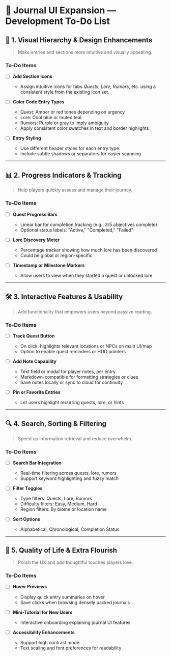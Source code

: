 # 🧾 Journal UI Expansion — Development To-Do List

## 🎨 1. Visual Hierarchy & Design Enhancements

> Make entries and sections more intuitive and visually appealing.

### To-Do Items
- [ ] **Add Section Icons**
  - Assign intuitive icons for tabs *Quests*, *Lore*, *Rumors*, etc. using a consistent style from the existing icon set.

- [ ] **Color Code Entry Types**
  - Quest: Amber or red tones depending on urgency
  - Lore: Cool blue or muted teal
  - Rumors: Purple or gray to imply ambiguity
  - Apply consistent color swatches in text and border highlights

- [ ] **Entry Styling**
  - Use different header styles for each entry type
  - Include subtle shadows or separators for easier scanning

---

## 📊 2. Progress Indicators & Tracking

> Help players quickly assess and manage their journey.

### To-Do Items
- [ ] **Quest Progress Bars**
  - Linear bar for completion tracking (e.g., 3/5 objectives complete)
  - Optional status labels: "Active," "Completed," "Failed"

- [ ] **Lore Discovery Meter**
  - Percentage tracker showing how much lore has been discovered
  - Could be global or region-specific

- [ ] **Timestamp or Milestone Markers**
  - Allow users to view when they started a quest or unlocked lore

---

## 🛠️ 3. Interactive Features & Usability

> Add functionality that empowers users beyond passive reading.

### To-Do Items
- [ ] **Track Quest Button**
  - On click: highlights relevant locations or NPCs on main UI/map
  - Option to enable quest reminders or HUD pointers

- [ ] **Add Note Capability**
  - Text field or modal for player notes, per entry
  - Markdown-compatible for formatting strategies or clues
  - Save notes locally or sync to cloud for continuity

- [ ] **Pin or Favorite Entries**
  - Let users highlight recurring quests, lore, or hints

---

## 🔍 4. Search, Sorting & Filtering

> Speed up information retrieval and reduce overwhelm.

### To-Do Items
- [ ] **Search Bar Integration**
  - Real-time filtering across quests, lore, rumors
  - Support keyword highlighting and fuzzy match

- [ ] **Filter Toggles**
  - Type filters: Quests, Lore, Rumors
  - Difficulty filters: Easy, Medium, Hard
  - Region filters: By biome or location name

- [ ] **Sort Options**
  - Alphabetical, Chronological, Completion Status

---

## 🧪 5. Quality of Life & Extra Flourish

> Polish the UX and add thoughtful touches players love.

### To-Do Items
- [ ] **Hover Previews**
  - Display quick entry summaries on hover
  - Save clicks when browsing densely packed journals

- [ ] **Mini-Tutorial for New Users**
  - Interactive onboarding explaining journal UI features

- [ ] **Accessibility Enhancements**
  - Support high contrast mode
  - Text scaling and font preferences for readability

